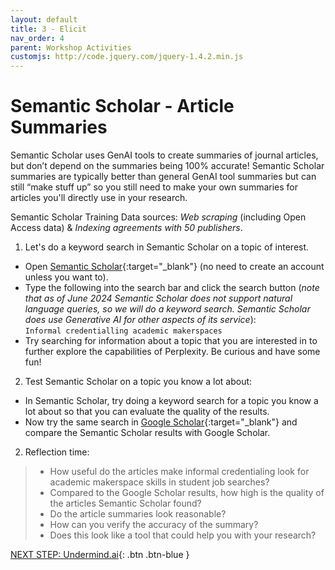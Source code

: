 ```yaml
---
layout: default
title: 3 - Elicit
nav_order: 4
parent: Workshop Activities
customjs: http://code.jquery.com/jquery-1.4.2.min.js
---
```


# Semantic Scholar - Article Summaries
Semantic Scholar uses GenAI tools to create summaries of journal articles, but don’t depend on the summaries being 100% accurate! Semantic Scholar summaries are typically better than general GenAI tool summaries but can still “make stuff up” so you still need to make your own summaries for articles you'll directly use in your research. 

Semantic Scholar Training Data sources: _Web scraping_ (including Open Access data) & _Indexing agreements with 50 publishers_.

1. Let's do a keyword search in Semantic Scholar on a topic of interest.
  - Open [Semantic Scholar](https://www.semanticscholar.org/){:target="_blank"} (no need to create an account unless you want to).
  - Type the following into the search bar and click the search button (_note that as of June 2024 Semantic Scholar does not support natural language queries, so we will do a keyword search. Semantic Scholar does use Generative AI for other aspects of its service_):
    <br>```Informal credentialling academic makerspaces```<br>
  - Try searching for information about a topic that you are interested in to further explore the capabilities of Perplexity. Be curious and have some fun!
2. Test Semantic Scholar on a topic you know a lot about:
  - In Semantic Scholar, try doing a keyword search for a topic you know a lot about so that you can evaluate the quality of the results.
  - Now try the same search in [Google Scholar](https://scholar.google.com){:target="_blank"} and compare the Semantic Scholar results with Google Scholar.
2. Reflection time:
>  - How useful do the articles make informal credentialing look for academic makerspace skills in student job searches?
>  - Compared to the Google Scholar results, how high is the quality of the articles Semantic Scholar found?
>  - Do the article summaries look reasonable?
>  - How can you verify the accuracy of the summary?
>  - Does this look like a tool that could help you with your research?

[NEXT STEP: Undermind.ai](4-undermind.html){: .btn .btn-blue }
